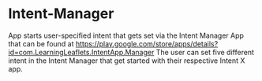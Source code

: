 # Intent-Manager
App starts user-specified intent that gets set via the Intent Manager App that can be found at https://play.google.com/store/apps/details?id=com.LearningLeaflets.IntentApp.Manager  The user can set five different intent in the Intent Manager that get started with their respective Intent X app.

